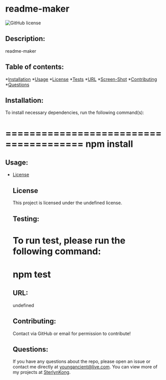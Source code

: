 # readme-maker
  ![GitHub license](https://img.shields.io/badge/license-MIT-blue.svg)

  ## Description:
  readme-maker



  ## Table of contents:
  *[Installation](#installation)
  *[Usage](#usage)
  *[License](#license)
  *[Tests](#testing)
  *[URL](#url)
  *[Screen-Shot](#screenshot)
  *[Contributing](#contributing)
  *[Questions](#questions)



  ## Installation:
  To install necessary dependencies, run the following command(s):

  =======================================
  npm install
  =======================================


  ## Usage:
  
* [License](#license)



  ## License
  This project is licensed under the undefined license.


  ## Testing:
  To run test, please run the following command:
  =======================================
  npm test
  =======================================


  ## URL:
  undefined


  ## Contributing:
  Contact via GitHub or email for permission to contribute!


  ## Questions:
  If you have any questions about the repo, please open an issue or contact me directly at youngancient@live.com. You can view more of my projects at [SterlynKong](https://github.com/SterlynKong).
